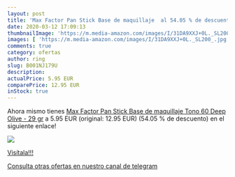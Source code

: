 ```yaml
---
layout: post
title: 'Max Factor Pan Stick Base de maquillaje  al 54.05 % de descuento'
date: 2020-03-12 17:09:13
thumbnailImage: 'https://m.media-amazon.com/images/I/31DA9XXJ+0L._SL200_.jpg'
images: [ 'https://m.media-amazon.com/images/I/31DA9XXJ+0L._SL200_.jpg' ]
comments: true
category: ofertas
author: ring
slug: B001NJ179U
description:
actualPrice: 5.95 EUR
comparePrice: 12.95 EUR
inStock: true
---
```


Ahora mismo tienes [Max Factor Pan Stick Base de maquillaje Tono 60 Deep Olive - 29 gr](https://www.amazon.com/dp/B001NJ179U/?tag=redken08-20) a 5.95 EUR (original: 12.95 EUR) (54.05 %  de descuento) en el siguiente enlace!

[![](https://m.media-amazon.com/images/I/31DA9XXJ+0L._SL200_.jpg)](https://www.amazon.com/dp/B001NJ179U/?tag=redken08-20)

[Visítala!!!](https://www.amazon.com/dp/B001NJ179U/?tag=redken08-20)

[Consulta otras ofertas en nuestro canal de telegram](https://t.me/s/ofertas25)
